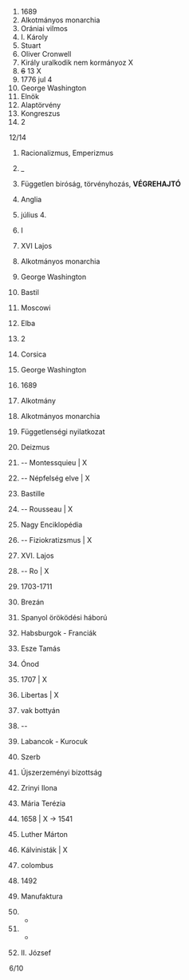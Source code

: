 1. 1689 
2. Alkotmányos monarchia 
3. Orániai vilmos 
4. I. Károly 
5. Stuart 
6. Oliver Cronwell 
7. Király uralkodik nem kormányoz X
8. ~~6~~ 13 X
9. 1776 jul 4 
10. George Washington 
11. Elnök 
12. Alaptörvény 
13. Kongreszus 
14. 2 

12/14

1. Racionalizmus, Emperizmus 
2. _
3. Független biróság, törvényhozás, **VÉGREHAJTÓ**
4. Anglia
5. július 4.
6. I 
7. XVI Lajos
8. Alkotmányos monarchia
9. George Washington
10. Bastil
11. Moscowi
12. Elba
13. 2
14. Corsica

1. George Washington
2. 1689
3. Alkotmány
4. Alkotmányos monarchia
5. Függetlenségi nyilatkozat 
6. Deizmus 
7. -- Montessquieu | X 
8. --  Népfelség elve | X
9. Bastille
10. -- Rousseau | X
11. Nagy Enciklopédia
12. -- Fiziokratizsmus | X
13. XVI. Lajos 
14. -- Ro | X

1. 1703-1711
2. Brezán
3. Spanyol öröködési háború
4. Habsburgok - Franciák
5. Esze Tamás
6. Ónod
7. 1707 | X
8.  Libertas | X
9. vak bottyán
10. --
11. Labancok - Kurocuk
12. Szerb
13. Újszerzeményi bizottság
14. Zrinyi Ilona

1. Mária Terézia
2. 1658 | X -> 1541
3. Luther Márton 
4. Kálvinisták | X 
5. colombus 
6. 1492 
7. Manufaktura
8. - 
9. - 
10. II. József

6/10

